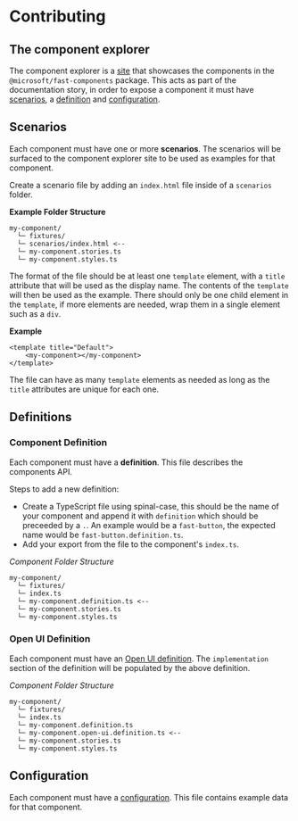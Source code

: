 # Contributing

## The component explorer

The component explorer is a [site](https://explore.fast.design) that showcases the components in the `@microsoft/fast-components` package. This acts as part of the documentation story, in order to expose a component it must have [scenarios](#scenarios), a [definition](#definition) and [configuration](#configuration).

## Scenarios

Each component must have one or more **scenarios**. The scenarios will be surfaced to the component explorer site to be used as examples for that component.

Create a scenario file by adding an `index.html` file inside of a `scenarios` folder.

__Example Folder Structure__
```
my-component/
  └─ fixtures/
  └─ scenarios/index.html <--
  └─ my-component.stories.ts
  └─ my-component.styles.ts
```

The format of the file should be at least one `template` element, with a `title` attribute that will be used as the display name. The contents of the `template` will then be used as the example. There should only be one child element in the `template`, if more elements are needed, wrap them in a single element such as a `div`.

__Example__
```
<template title="Default">
    <my-component></my-component>
</template>
```

The file can have as many `template` elements as needed as long as the `title` attributes are unique for each one.

## Definitions

### Component Definition

Each component must have a **definition**. This file describes the components API.

Steps to add a new definition:
- Create a TypeScript file using spinal-case, this should be the name of your component and append it with `definition` which should be preceeded by a `.`. An example would be a `fast-button`, the expected name would be `fast-button.definition.ts`.
- Add your export from the file to the component's `index.ts`.

_Component Folder Structure_
```
my-component/
  └─ fixtures/
  └─ index.ts
  └─ my-component.definition.ts <--
  └─ my-component.stories.ts
  └─ my-component.styles.ts
```

### Open UI Definition

Each component must have an [Open UI definition](https://github.com/microsoft/fast/blob/master/packages/web-components/fast-components/src/__test__/component.schema.json). The `implementation` section of the definition will be populated by the above definition.

_Component Folder Structure_
```
my-component/
  └─ fixtures/
  └─ index.ts
  └─ my-component.definition.ts 
  └─ my-component.open-ui.definition.ts <--
  └─ my-component.stories.ts
  └─ my-component.styles.ts
```

## Configuration

Each component must have a [configuration](https://github.com/microsoft/fast/tree/master/sites/fast-component-explorer/app/fast-components/configs/README.md). This file contains example data for that component.
